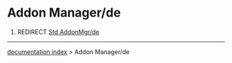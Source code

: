 # Addon Manager/de
1.  REDIRECT [Std AddonMgr/de](Std_AddonMgr/de.md)

---
[documentation index](../README.md) > Addon Manager/de
